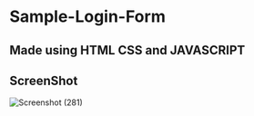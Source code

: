 # Sample-Login-Form
## Made using HTML CSS and JAVASCRIPT
## ScreenShot 
![Screenshot (281)](https://user-images.githubusercontent.com/61159067/112470532-c8498300-8d90-11eb-95ac-8e1be5df6c08.png)

